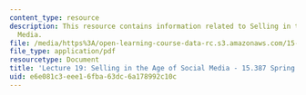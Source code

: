 ```yaml
---
content_type: resource
description: This resource contains information related to Selling in the Age of Social
  Media.
file: /media/https%3A/open-learning-course-data-rc.s3.amazonaws.com/15-387-entrepreneurial-sales-spring-2015/e6e081c3eee16fba63dc6a178992c10c_MIT15_387S15_Lecture19.pdf
file_type: application/pdf
resourcetype: Document
title: 'Lecture 19: Selling in the Age of Social Media - 15.387 Spring 2015'
uid: e6e081c3-eee1-6fba-63dc-6a178992c10c
---
```


